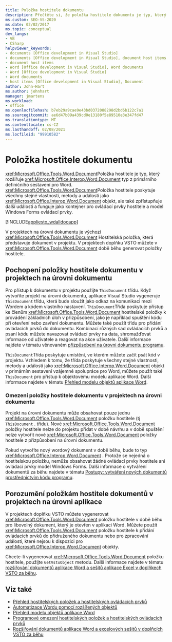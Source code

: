 ```yaml
---
title: Položka hostitele dokumentu
description: Přečtěte si, že položka hostitele dokumentu je typ, který rozšiřuje typ dokumentu z primárního definičního sestavení pro Word.
ms.custom: SEO-VS-2020
ms.date: 02/02/2017
ms.topic: conceptual
dev_langs:
- VB
- CSharp
helpviewer_keywords:
- documents [Office development in Visual Studio]
- documents [Office development in Visual Studio], document host items
- document host items
- Word [Office development in Visual Studio], Word documents
- Word [Office development in Visual Studio]
- Word documents
- host items [Office development in Visual Studio], Document
author: John-Hart
ms.author: johnhart
manager: jmartens
ms.workload:
- office
ms.openlocfilehash: b7eb29a9cae9e43bd0372088298d2bd6b122c7a1
ms.sourcegitcommit: ae6d47b09a439cd0e13180f5e89510e3e347fd47
ms.translationtype: MT
ms.contentlocale: cs-CZ
ms.lasthandoff: 02/08/2021
ms.locfileid: "99910582"
---
```

# <a name="document-host-item"></a>Položka hostitele dokumentu
  <xref:Microsoft.Office.Tools.Word.Document>Položka hostitele je typ, který rozšiřuje <xref:Microsoft.Office.Interop.Word.Document> typ z primárního definičního sestavení pro Word. <xref:Microsoft.Office.Tools.Word.Document>Položka hostitele poskytuje všechny stejné vlastnosti, metody a události jako <xref:Microsoft.Office.Interop.Word.Document> objekt, ale také zpřístupňuje další události a funguje jako kontejner pro ovládací prvky hostitele a model Windows Forms ovládací prvky.

 [!INCLUDE[appliesto_wdalldocapp](../vsto/includes/appliesto-wdalldocapp-md.md)]

 V projektech na úrovni dokumentu je výchozí <xref:Microsoft.Office.Tools.Word.Document> Hostitelská položka, která představuje dokument v projektu. V projektech doplňku VSTO můžete v <xref:Microsoft.Office.Tools.Word.Document> době běhu generovat položky hostitele.

## <a name="understand-the-document-host-item-in-document-level-projects"></a>Pochopení položky hostitele dokumentu v projektech na úrovni dokumentu
 Pro přístup k dokumentu v projektu použijte `ThisDocument` třídu. Když vytvoříte projekt na úrovni dokumentu, aplikace Visual Studio vygeneruje `ThisDocument` třídu, která bude sloužit jako odkaz na komunikaci mezi Wordem a kódem vlastního nastavení. `ThisDocument`Třída poskytuje přístup ke členům <xref:Microsoft.Office.Tools.Word.Document> hostitelské položky k provádění základních úloh v přizpůsobení, jako je například spuštění kódu při otevření nebo zavření dokumentu. Můžete také použít třídu pro přidání ovládacích prvků do dokumentu. Kombinací různých sad ovládacích prvků a psaní kódu můžete navazovat ovládací prvky na data, shromažďovat informace od uživatele a reagovat na akce uživatele. Další informace najdete v tématu věnovaném [přizpůsobení na úrovni dokumentu programu](../vsto/programming-document-level-customizations.md).

 `ThisDocument`Třída poskytuje umístění, ve kterém můžete začít psát kód v projektu. Vzhledem k tomu, že třída poskytuje všechny stejné vlastnosti, metody a události jako <xref:Microsoft.Office.Interop.Word.Document> objekt v primárním sestavení vzájemné spolupráce pro Word, můžete použít také `ThisDocument` pro přístup k objektovému modelu aplikace Word. Další informace najdete v tématu [Přehled modelu objektů aplikace Word](../vsto/word-object-model-overview.md).

### <a name="limitations-of-the-document-host-item-in-document-level-projects"></a>Omezení položky hostitele dokumentu v projektech na úrovni dokumentu
 Projekt na úrovni dokumentu může obsahovat pouze jednu <xref:Microsoft.Office.Tools.Word.Document> položku hostitele (tj `ThisDocument` . třídu). Nové <xref:Microsoft.Office.Tools.Word.Document> položky hostitele nelze do projektu přidat v době návrhu a v době spuštění nelze vytvořit nové <xref:Microsoft.Office.Tools.Word.Document> položky hostitele z přizpůsobení na úrovni dokumentu.

 Pokud vytvoříte nový wordový dokument v době běhu, bude to typ <xref:Microsoft.Office.Interop.Word.Document> . Protože se nejedná o hostitelskou položku, nemůže obsahovat žádné ovládací prvky hostitele ani ovládací prvky model Windows Forms. Další informace o vytváření dokumentů za běhu najdete v tématu [Postupy: vytváření nových dokumentů prostřednictvím kódu programu](../vsto/how-to-programmatically-create-new-documents.md).

## <a name="understand-document-host-items-in-application-level-projects"></a>Porozumění položkám hostitele dokumentů v projektech na úrovni aplikace
 V projektech doplňku VSTO můžete vygenerovat <xref:Microsoft.Office.Tools.Word.Document> položku hostitele v době běhu pro libovolný dokument, který je otevřen v aplikaci Word. Můžete použít <xref:Microsoft.Office.Tools.Word.Document> položku hostitele k přidání ovládacích prvků do přidruženého dokumentu nebo pro zpracování událostí, které nejsou k dispozici pro <xref:Microsoft.Office.Interop.Word.Document> objekty.

 Chcete-li vygenerovat <xref:Microsoft.Office.Tools.Word.Document> položku hostitele, použijte `GetVstoObject` metodu. Další informace najdete v tématu [rozšiřování dokumentů aplikace Word a sešitů aplikace Excel v doplňkech VSTO za běhu](../vsto/extending-word-documents-and-excel-workbooks-in-vsto-add-ins-at-run-time.md).

## <a name="see-also"></a>Viz také
- [Přehled hostitelských položek a hostitelských ovládacích prvků](../vsto/host-items-and-host-controls-overview.md)
- [Automatizace Wordu pomocí rozšířených objektů](../vsto/automating-word-by-using-extended-objects.md)
- [Přehled modelu objektů aplikace Word](../vsto/word-object-model-overview.md)
- [Programové omezení hostitelských položek a hostitelských ovládacích prvků](../vsto/programmatic-limitations-of-host-items-and-host-controls.md)
- [Rozšiřování dokumentů aplikace Word a excelových sešitů v doplňcích VSTO za běhu](../vsto/extending-word-documents-and-excel-workbooks-in-vsto-add-ins-at-run-time.md)

